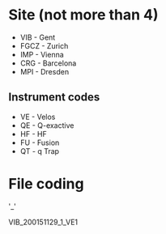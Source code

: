 # Site (not more than 4)

- VIB - Gent
- FGCZ - Zurich
- IMP - Vienna
- CRG - Barcelona
- MPI - Dresden

## Instrument codes

- VE - Velos
- QE - Q-exactive
- HF - HF
- FU - Fusion
- QT - q Trap

# File coding

'<institute>_<date>_<seqnumber>_<instrument>'

VIB_200151129_1_VE1


